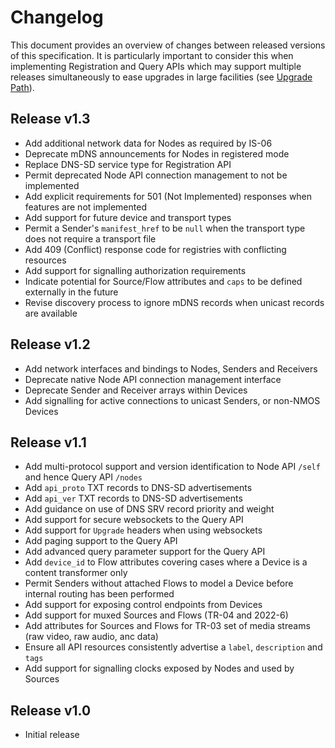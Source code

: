 # Changelog
This document provides an overview of changes between released versions of this specification. It is particularly important to consider this when implementing Registration and Query APIs which may support multiple releases simultaneously to ease upgrades in large facilities (see [Upgrade Path](docs/6.0.%20Upgrade%20Path.md)).

## Release v1.3
* Add additional network data for Nodes as required by IS-06
* Deprecate mDNS announcements for Nodes in registered mode
* Replace DNS-SD service type for Registration API
* Permit deprecated Node API connection management to not be implemented
* Add explicit requirements for 501 (Not Implemented) responses when features are not implemented
* Add support for future device and transport types
* Permit a Sender's `manifest_href` to be `null` when the transport type does not require a transport file
* Add 409 (Conflict) response code for registries with conflicting resources
* Add support for signalling authorization requirements
* Indicate potential for Source/Flow attributes and `caps` to be defined externally in the future
* Revise discovery process to ignore mDNS records when unicast records are available

## Release v1.2
* Add network interfaces and bindings to Nodes, Senders and Receivers
* Deprecate native Node API connection management interface
* Deprecate Sender and Receiver arrays within Devices
* Add signalling for active connections to unicast Senders, or non-NMOS Devices

## Release v1.1
* Add multi-protocol support and version identification to Node API `/self` and hence Query API `/nodes`
* Add `api_proto` TXT records to DNS-SD advertisements
* Add `api_ver` TXT records to DNS-SD advertisements
* Add guidance on use of DNS SRV record priority and weight
* Add support for secure websockets to the Query API
* Add support for `Upgrade` headers when using websockets
* Add paging support to the Query API
* Add advanced query parameter support for the Query API
* Add `device_id` to Flow attributes covering cases where a Device is a content transformer only
* Permit Senders without attached Flows to model a Device before internal routing has been performed
* Add support for exposing control endpoints from Devices
* Add support for muxed Sources and Flows (TR-04 and 2022-6)
* Add attributes for Sources and Flows for TR-03 set of media streams (raw video, raw audio, anc data)
* Ensure all API resources consistently advertise a `label`, `description` and `tags`
* Add support for signalling clocks exposed by Nodes and used by Sources

## Release v1.0
* Initial release
